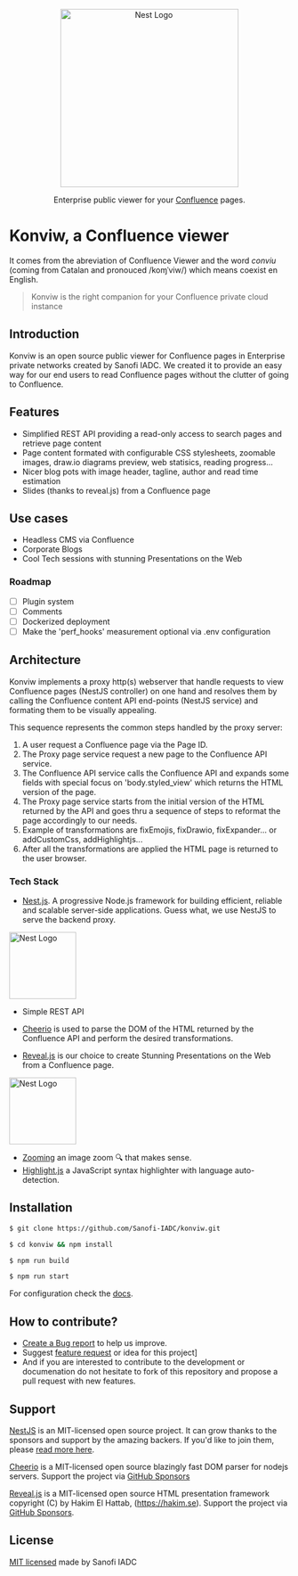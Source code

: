 <p align="center">
  <a href="https://sanofi-iadc.github.io/konviw/" target="blank"><img src="https://raw.githubusercontent.com/Sanofi-IADC/konviw/main/docs/public/konviw.svg" width="320" alt="Nest Logo" /></a>
</p>

  <p align="center">Enterprise public viewer for your <a href="https://www.atlassian.com/software/confluence" target="_blank">Confluence</a> pages.</p>

# Konviw, a Confluence viewer

It comes from the abreviation of Confluence Viewer and the word _conviu_ (coming from Catalan and pronouced /koɱˈviw/) which means coexist en English.

> Konviw is the right companion for your Confluence private cloud instance

## Introduction

Konviw is an open source public viewer for Confluence pages in Enterprise private networks created by Sanofi IADC. We created it to provide an easy way for our end users to read Confluence pages without the clutter of going to Confluence.

## Features

- Simplified REST API providing a read-only access to search pages and retrieve page content
- Page content formated with configurable CSS stylesheets, zoomable images, draw.io diagrams preview, web statisics, reading progress...
- Nicer blog pots with image header, tagline, author and read time estimation
- Slides (thanks to reveal.js) from a Confluence page

## Use cases

- Headless CMS via Confluence
- Corporate Blogs
- Cool Tech sessions with stunning Presentations on the Web

### Roadmap

- [ ] Plugin system
- [ ] Comments
- [ ] Dockerized deployment
- [ ] Make the 'perf_hooks' measurement optional via .env configuration

## Architecture

Konviw implements a proxy http(s) webserver that handle requests to view Confluence pages (NestJS controller) on one hand and resolves them by calling the Confluence content API end-points (NestJS service) and formating them to be visually appealing.

This sequence represents the common steps handled by the proxy server:

1. A user request a Confluence page via the Page ID.
2. The Proxy page service request a new page to the Confluence API service.
3. The Confluence API service calls the Confluence API and expands some fields with special focus on 'body.styled_view' which returns the HTML version of the page.
4. The Proxy page service starts from the initial version of the HTML returned by the API and goes thru a sequence of steps to reformat the page accordingly to our needs.
5. Example of transformations are fixEmojis, fixDrawio, fixExpander... or addCustomCss, addHighlightjs...
6. After all the transformations are applied the HTML page is returned to the user browser.

### Tech Stack

- [Nest.js](https://nestjs.com). A progressive Node.js framework for building efficient, reliable and scalable server-side applications. Guess what, we use NestJS to serve the backend proxy.

<a href="https://nestjs.com/" target="blank"><img src="https://sanofi-iadc.github.io/konviw/nestjs-logo.svg" width="120" alt="Nest Logo" /></a>

- Simple REST API
- [Cheerio](https://cheerio.js.org) is used to parse the DOM of the HTML returned by the Confluence API and perform the desired transformations.

- [Reveal.js](https://revealjs.com) is our choice to create Stunning Presentations on the Web from a Confluence page.

<a href="https://revealjs.com" target="blank"><img src="https://sanofi-iadc.github.io/konviw/revealjs-logo.svg" width="120" alt="Nest Logo" /></a>

- [Zooming](https://github.com/kingdido999/zooming) an image zoom 🔍 that makes sense.
- [Highlight.js](https://highlightjs.org) a JavaScript syntax highlighter with language auto-detection.

## Installation

```bash
$ git clone https://github.com/Sanofi-IADC/konviw.git

$ cd konviw && npm install

$ npm run build

$ npm run start
```

For configuration check the [docs](https://sanofi-iadc.github.io/konviw/installation).

## How to contribute?

- [Create a Bug report](https://github.com/Sanofi-IADC/konviw/issues/new?assignees=&labels=&template=bug_report.md&title=) to help us improve.
- Suggest [feature request](https://github.com/Sanofi-IADC/konviw/issues/new?assignees=&labels=&template=feature_request.md&title=) or idea for this project]
- And if you are interested to contribute to the development or documenation do not hesitate to fork of this repository and propose a pull request with new features.

## Support

[NestJS](https://nestjs.com) is an MIT-licensed open source project. It can grow thanks to the sponsors and support by the amazing backers. If you'd like to join them, please [read more here](https://docs.nestjs.com/support).

[Cheerio](https://cheerio.js.org) is a MIT-licensed open source blazingly fast DOM parser for nodejs servers. Support the project via [GitHub Sponsors](https://github.com/sponsors/cheeriojs)

[Reveal.js](https://revealjs.com) is a MIT-licensed open source HTML presentation framework copyright (C) by Hakim El Hattab, (https://hakim.se). Support the project via [GitHub Sponsors](https://github.com/sponsors/hakimel).

## License

[MIT licensed](https://github.com/Sanofi-IADC/konviw/blob/main/LICENCE) made by Sanofi IADC
